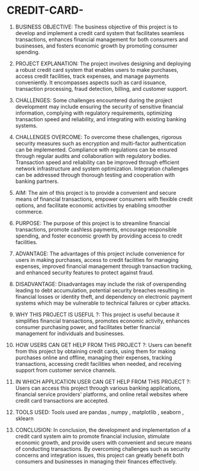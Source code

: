 # CREDIT-CARD-

1. BUSINESS OBJECTIVE:
The business objective of this project is to develop and implement a credit card system that facilitates seamless transactions, enhances financial management for both consumers and businesses, and fosters economic growth by promoting consumer spending.

2. PROJECT EXPLANATION:
The project involves designing and deploying a robust credit card system that enables users to make purchases, access credit facilities, track expenses, and manage payments conveniently. It encompasses aspects such as card issuance, transaction processing, fraud detection, billing, and customer support.

3. CHALLENGES:
Some challenges encountered during the project development may include ensuring the security of sensitive financial information, complying with regulatory requirements, optimizing transaction speed and reliability, and integrating with existing banking systems.

4. CHALLENGES OVERCOME:
To overcome these challenges, rigorous security measures such as encryption and multi-factor authentication can be implemented. Compliance with regulations can be ensured through regular audits and collaboration with regulatory bodies. Transaction speed and reliability can be improved through efficient network infrastructure and system optimization. Integration challenges can be addressed through thorough testing and cooperation with banking partners.

5. AIM:
The aim of this project is to provide a convenient and secure means of financial transactions, empower consumers with flexible credit options, and facilitate economic activities by enabling smoother commerce.

6. PURPOSE:
The purpose of this project is to streamline financial transactions, promote cashless payments, encourage responsible spending, and foster economic growth by providing access to credit facilities.

7. ADVANTAGE:
The advantages of this project include convenience for users in making purchases, access to credit facilities for managing expenses, improved financial management through transaction tracking, and enhanced security features to protect against fraud.

8. DISADVANTAGE:
Disadvantages may include the risk of overspending leading to debt accumulation, potential security breaches resulting in financial losses or identity theft, and dependency on electronic payment systems which may be vulnerable to technical failures or cyber attacks.

9. WHY THIS PROJECT IS USEFUL ?:
This project is useful because it simplifies financial transactions, promotes economic activity, enhances consumer purchasing power, and facilitates better financial management for individuals and businesses.

10. HOW USERS CAN GET HELP FROM THIS PROJECT ?:
Users can benefit from this project by obtaining credit cards, using them for making purchases online and offline, managing their expenses, tracking transactions, accessing credit facilities when needed, and receiving support from customer service channels.

11. IN WHICH APPLICATION USER CAN GET HELP FROM THIS PROJECT ?:
Users can access this project through various banking applications, financial service providers' platforms, and online retail websites where credit card transactions are accepted.

12. TOOLS USED:
Tools used are pandas , numpy , matplotlib , seaborn , sklearn
13. CONCLUSION:
In conclusion, the development and implementation of a credit card system aim to promote financial inclusion, stimulate economic growth, and provide users with convenient and secure means of conducting transactions. By overcoming challenges such as security concerns and integration issues, this project can greatly benefit both consumers and businesses in managing their finances effectively.
